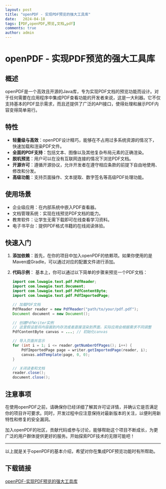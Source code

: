 ```yaml
---
layout: post
title: "openPDF - 实现PDF预览的强大工具库"
date:   2024-04-18
tags: [PDF,openPDF,预览,文档,pdf]
comments: true
author: admin
---
```

# openPDF - 实现PDF预览的强大工具库

## 概述

openPDF是一个高效且开源的Java库，专为实现PDF文档的预览功能而设计。对于任何需要在应用程序中集成PDF查看功能的开发者来说，这是一大利器。它不仅支持基本的PDF显示需求，而且还提供了广泛的API接口，使得处理和展示PDF内容变得简单易行。

## 特性

- **轻量级与高效**：openPDF设计精巧，能够在不占用过多系统资源的情况下，快速加载和渲染PDF文件。
- **全面的PDF支持**：包括文本、图像以及其他复杂布局元素的正确渲染。
- **脱机预览**：用户可以在没有互联网连接的情况下浏览PDF文档。
- **开源许可**：遵循开源协议，允许开发者在遵守相应条款的前提下自由地使用、修改和分发。
- **高级功能**：支持页面操作、文本提取、数字签名等高级PDF处理功能。
  
## 使用场景

- 企业级应用：在内部系统中嵌入PDF查看器。
- 文档管理系统：实现在线预览PDF文档的能力。
- 教育软件：让学生无需下载即可在线查看学习资料。
- 电子书平台：提供PDF格式书籍的在线阅读体验。

## 快速入门

1. **添加依赖**：首先，在你的项目中加入openPDF的依赖项。如果你使用的是Maven或Gradle，可以通过对应的配置文件进行添加。
   
2. **代码示例**：
   基本上，你可以通过以下简单的步骤来预览一个PDF文档：
   ```java
   import com.lowagie.text.pdf.PdfReader;
   import com.lowagie.text.Document;
   import com.lowagie.text.pdf.PdfContentByte;
   import com.lowagie.text.pdf.PdfImportedPage;
   
   // 加载PDF文档
   PdfReader reader = new PdfReader("path/to/your/pdf.pdf");
   Document document = new Document();
   
   // 创建PdfWriter实例
   // 这里假设是将内容画到内存流或者直接渲染到界面，实际应用会根据需求不同调整
   PdfContentByte canvas = ...; // 初始化canvas
   
   // 导入页面并显示
   for (int i = 1; i <= reader.getNumberOfPages(); i++) {
       PdfImportedPage page = writer.getImportedPage(reader, i);
       canvas.addTemplate(page, 0, 0);
   }
   
   // 关闭读者和文档
   reader.close();
   document.close();
   ```

## 注意事项

在使用openPDF之前，请确保你已经详细了解其许可证详情，并确认它是否满足你的项目许可要求。同时，开发过程中应注意保持对最新版本的关注，以便利用新特性和修复的安全漏洞。

加入openPDF的社区，贡献代码或参与讨论，能够帮助这个项目不断成长，为更广泛的用户群体提供更好的服务。开始探索PDF技术的无限可能吧！

---

以上就是关于openPDF的基本介绍，希望对你在集成PDF预览功能时有所帮助。

## 下载链接

[openPDF-实现PDF预览的强大工具库](https://pan.quark.cn/s/a0f3c0d5980f)